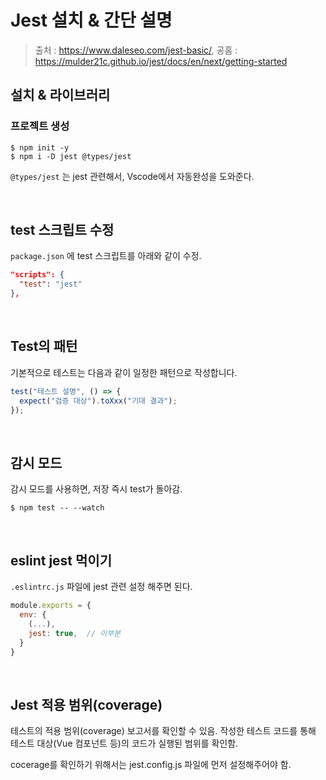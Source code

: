 # Jest 설치 & 간단 설명

> 출처 : https://www.daleseo.com/jest-basic/, 공홈 : https://mulder21c.github.io/jest/docs/en/next/getting-started



## 설치 & 라이브러리

### 프로젝트 생성

```shell
$ npm init -y
$ npm i -D jest @types/jest
```

`@types/jest` 는 jest 관련해서, Vscode에서 자동완성을 도와준다.

<br/>

## test 스크립트 수정

`package.json` 에 test 스크립트를 아래와 같이 수정.

```json
"scripts": {
  "test": "jest"
},
```

<br/>

## Test의 패턴

기본적으로 테스트는 다음과 같이 일정한 패턴으로 작성합니다.

```js
test("테스트 설명", () => {
  expect("검증 대상").toXxx("기대 결과");
});
```

<br/>

## 감시 모드

감시 모드를 사용하면, 저장 즉시 test가 돌아감.

```shell
$ npm test -- --watch
```

<br/>

## eslint jest 먹이기

`.eslintrc.js` 파일에 jest 관련 설정 해주면 된다.

```js
module.exports = {
  env: {
    (...),
    jest: true,  // 이부분
  }
}
```

<br/>

## Jest 적용 범위(coverage)

테스트의 적용 범위(coverage) 보고서를 확인할 수 있음. 작성한 테스트 코드를 통해 테스트 대상(Vue 컴포넌트 등)의 코드가 실행된 범위를 확인함.

cocerage를 확인하기 위해서는 jest.config.js 파일에 먼저 설정해주어야 함.
